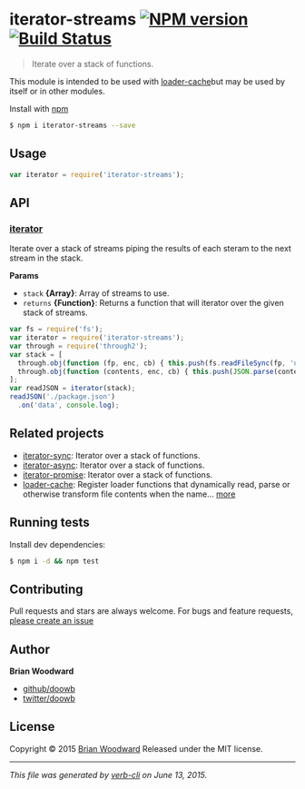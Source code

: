# iterator-streams [![NPM version](https://badge.fury.io/js/iterator-streams.svg)](http://badge.fury.io/js/iterator-streams)  [![Build Status](https://travis-ci.org/doowb/iterator-streams.svg)](https://travis-ci.org/doowb/iterator-streams)

> Iterate over a stack of functions.

This module is intended to be used with [loader-cache](https://github.com/jonschlinkert/loader-cache)but may be used by itself or in other modules.

Install with [npm](https://www.npmjs.com/)

```sh
$ npm i iterator-streams --save
```

## Usage

```js
var iterator = require('iterator-streams');
```

## API

<!-- add a path or glob pattern for files with code comments to use for docs  -->

### [iterator](index.js#L20)

Iterate over a stack of streams piping the results of
each steram to the next stream in the stack.

**Params**

* `stack` **{Array}**: Array of streams to use.
* `returns` **{Function}**: Returns a function that will iterator over the given stack of streams.

```js
var fs = require('fs');
var iterator = require('iterator-streams');
var through = require('through2');
var stack = [
  through.obj(function (fp, enc, cb) { this.push(fs.readFileSync(fp, 'utf8')); cb(); }),
  through.obj(function (contents, enc, cb) { this.push(JSON.parse(contents)); cb(); })
];
var readJSON = iterator(stack);
readJSON('./package.json')
  .on('data', console.log);
```

## Related projects

<!-- add an array of related projects, then un-escape the helper -->

* [iterator-sync](https://github.com/doowb/iterator-sync): Iterator over a stack of functions.
* [iterator-async](https://github.com/doowb/iterator-async): Iterator over a stack of functions.
* [iterator-promise](https://github.com/doowb/iterator-promise): Iterator over a stack of functions.
* [loader-cache](https://github.com/jonschlinkert/loader-cache): Register loader functions that dynamically read, parse or otherwise transform file contents when the name… [more](https://github.com/jonschlinkert/loader-cache)

## Running tests

Install dev dependencies:

```sh
$ npm i -d && npm test
```

## Contributing

Pull requests and stars are always welcome. For bugs and feature requests, [please create an issue](https://github.com/doowb/iterator-streams/issues/new)

## Author

**Brian Woodward**

+ [github/doowb](https://github.com/doowb)
+ [twitter/doowb](http://twitter.com/doowb)

## License

Copyright © 2015 [Brian Woodward](https://github.com/doowb)
Released under the MIT license.

***

_This file was generated by [verb-cli](https://github.com/assemble/verb-cli) on June 13, 2015._
